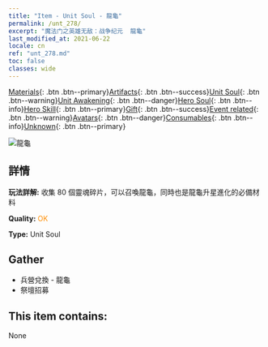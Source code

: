 ```yaml
---
title: "Item - Unit Soul - 龍龜"
permalink: /unt_278/
excerpt: "魔法门之英雄无敌：战争纪元  龍龜"
last_modified_at: 2021-06-22
locale: cn
ref: "unt_278.md"
toc: false
classes: wide
---
```

 [Materials](/ItemsCN/){: .btn .btn--primary}[Artifacts](/ItemsCN/Artifacts/){: .btn .btn--success}[Unit Soul](/ItemsCN/UnitSoul/){: .btn .btn--warning}[Unit Awakening](/ItemsCN/UnitAwakening/){: .btn .btn--danger}[Hero Soul](/ItemsCN/HeroSoul/){: .btn .btn--info}[Hero Skill](/ItemsCN/HeroSkill/){: .btn .btn--primary}[Gift](/ItemsCN/Gift/){: .btn .btn--success}[Event related](/ItemsCN/Events/){: .btn .btn--warning}[Avatars](/ItemsCN/Avatars/){: .btn .btn--danger}[Consumables](/ItemsCN/Consumables/){: .btn .btn--info}[Unknown](/ItemsCN/Unknown/){: .btn .btn--primary}

 ![龍龜](/images/u/ti_longgui.jpg)

## 詳情
 **玩法詳解:** 收集 80 個靈魂碎片，可以召喚龍龜，同時也是龍龜升星進化的必備材料

 **Quality:** <span style="color: #FF8C00">OK</span>

 **Type:** Unit Soul

## Gather

*    兵營兌換 - 龍龜 
*    祭壇招募 

## This item contains:

  None

